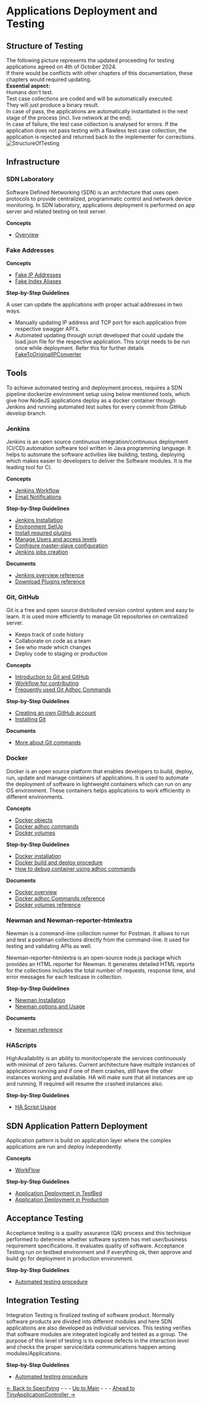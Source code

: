 # Applications Deployment and Testing  
## Structure of Testing  
The following picture represents the updated proceeding for testing applications agreed on 4th of October 2024.  
If there would be conflicts with other chapters of this documentation, these chapters would required updating.   
**Essential aspect:**  
Humans don't test.  
Test case collections are coded and will be automatically executed.  
They will just produce a binary result.  
In case of pass, the applications are automatically instantiated in the next stage of the process (incl. live network at the end).  
In case of failure, the test case collection is analysed for errors. If the application does not pass testing with a flawless test case collection, the application is rejected and returned back to the implementer for corrections.
![StructureOfTesting](./pictures/241004_StructureOfTesting.png)

## Infrastructure
### SDN Laboratory
Software Defined Networking (SDN) is an architecture that uses open protocols to provide centralized, programmatic control and network device monitoring. In SDN laboratory, applications deployment is performed on app server and related testing on test server.

**Concepts**
* [Overview](./Infrastructure/SdnLaboratory/Overview/OverviewandGeneralConcepts.md)

### Fake Addresses
**Concepts**
* [Fake IP Addresses](./Infrastructure/SdnLaboratory/FakeAddresses/IpAddresses.md)
* [Fake Index Aliases](./Infrastructure/SdnLaboratory/FakeAddresses/IndexAliases.md)

**Step-by-Step Guidelines**

A user can update the applications with proper actual addresses in two ways.
* Manually updating IP address and TCP port for each application from respective swagger API's.
* Automated updating through script developed that could update the load.json file for the respective application. This script needs to be run once while deployment. Refer this for further details [FakeToOriginalIPConverter](../../server/FakeToOriginalIPConverter/README.md)

## Tools
To achieve automated testing and deployment process, requires a SDN pipeline dockerize environment setup using below mentioned tools,   which give how NodeJS applications deploy as a docker container through Jenkins and running automated test suites for every commit from GitHub develop branch.
### Jenkins
Jenkins is an open source continuous integration/continuous deployment (CI/CD) automation software tool written in Java programming language. It helps to automate the software activities like building, testing, deploying which makes easier to developers to deliver the Software modules. It is the leading tool for CI.

**Concepts**
* [Jenkins Workflow](./Infrastructure/Tools/Jenkins/Jenkinsworkflow.md)
* [Email Notifications](./Infrastructure/Tools/Jenkins/EmailNotificationConfiguration.md)

**Step-by-Step Guidelines**
* [Jenkins Installation](./Infrastructure/Tools/Jenkins/JenkinsInstallation.md)
* [Environment SetUp](./Infrastructure/Tools/Jenkins/EnvironmentSetup.md)
* [Install required plugins](./Infrastructure/Tools/Jenkins/PluginInstallation.md)
* [Manage Users and access levels](./Infrastructure/Tools/Jenkins/ManageUsers.md)
* [Configure master-slave configuration](./Infrastructure/Tools/Jenkins/MasterSlaveConfiguration.md)
* [Jenkins jobs creation](./Infrastructure/Tools/Jenkins/JenkinsJobsAndSDNDeployment.md)

**Documents**
* [Jenkins overview reference](https://www.jenkins.io/doc/tutorials)
* [Download Plugins reference](https://updates.jenkins-ci.org/download/plugins/)

### Git, GitHub
Git is a free and open source distributed version control system and easy to learn. It is used more efficiently to manage Git repositories on centralized server. 
- Keeps track of code history
- Collaborate on code as a team
- See who made which changes
- Deploy code to staging or production

**Concepts**
* [Introduction to Git and GitHub](../PreparingSpecifying/Introduction2Git/Introduction2Git.md)
* [Workflow for contributing](../PreparingSpecifying/WorkflowForContributing/WorkflowForContributing.md)
* [Frequently used Git Adhoc Commands](./Infrastructure/Tools/Git/GitCommands.md)

**Step-by-Step Guidelines**
* [Creating an own GitHub account](../PreparingSpecifying/OwnGitHubAccount/OwnGitHubAccount.md)
* [Installing Git](../PreparingSpecifying/InstallingGit/InstallingGit.md)

 **Documents**
* [More about Git commands](https://docs.github.com/en/get-started/using-git/about-git ) 

### Docker
Docker is an open source platform that enables developers to build, deploy, run, update and manage containers of applications. It is used to automate the deployment of software in lightweight containers which can run on any OS environment. These containers helps applications to work efficiently in different environments.

**Concepts**
* [Docker objects](./Infrastructure/Tools/Docker/DockerIntroduction.md#docker-objects)
* [Docker adhoc commands](./Infrastructure/Tools/Docker/DockerUsefulCommands.md)
* [Docker volumes](./Infrastructure/Tools/Docker/DockerVolumes.md)

**Step-by-Step Guidelines**
* [Docker installation](./Infrastructure/Tools/Docker/Installation.md)
* [Docker build and deploy procedure](./Infrastructure/Tools/Docker/UtilizationInSDN.md)
* [How to debug container using adhoc commands](./Infrastructure/Tools/Docker/DebuggingContainer.md)

**Documents**
* [Docker overview](https://docs.docker.com/get-started/overview/ )
* [Docker adhoc Commands reference](https://docs.docker.com/engine/reference/commandline/docker/)
* [Docker volumes reference](https://docs.docker.com/storage/volumes/)
### Newman and Newman-reporter-htmlextra
Newman is a command-line collection runner for Postman. It allows to run and test a postman collections directly from the command-line. It used for testing and validating APIs as well.

Newman-reporter-htmlextra is an open-source node.js package which provides an HTML reporter for Newman. It generates detailed HTML reports for the collections includes the total number of requests, response time, and error messages for each testcase in collection. 

**Step-by-Step Guidelines**
* [Newman Installation](./Infrastructure/Tools/Newman/Newman.md#install-newman-and-newman-reporter-htmlextra)
* [Newman options and Usage](./Infrastructure/Tools/Newman/Newman.md#basic-options-and-usage)

**Documents**
* [Newman reference](https://learning.postman.com/docs/running-collections/using-newman-cli/newman-options/)

### HAScripts
HighAvailability is an ability to monitor/operate the services continuously with minimal of zero failures. Current architecture have multiple instances of applications running and if one of them crashes, still have the other instances working and available. HA will make sure that all instances are up and running, If required will resume the crashed instances also.

**Step-by-Step Guidelines**
* [HA Script Usage](./Infrastructure/Tools/Scripts/Scripts.md)

## SDN Application Pattern Deployment
 Application pattern is build on application layer where the complex applications are run and deploy independently.

**Concepts**
* [WorkFlow](./Infrastructure/SDNApplicationPatternDeployment/WorkFlow.md)

**Step-by-Step Guidelines**
* [Application Deployment in TestBed](./Infrastructure/SDNApplicationPatternDeployment/AppDeploymentInTestBed.md)
* [Application Deployment in Production](./Infrastructure/SDNApplicationPatternDeployment/AppDeploymentInProd.md)

## Acceptance Testing
Acceptance testing is a quality assurance (QA) process and this technique performed to determine whether software system has met user/business requirement specifications. It evaluates quality of software. Acceptance Testing run on testbed environment and if everything ok, then approve and  build go for deployment in production environment.

**Step-by-Step Guidelines**
* [Automated testing procedure](./AcceptanceTesting/Overview/pipelineconfiguration.md) 


## Integration Testing
Integration Testing is finalized testing of software product. Normally software products are divided into different modules and here SDN applications are also developed as individual services. This testing verifies that  software modules are integrated logically and tested as a group. The purpose of this level of testing is to expose defects in the interaction level and checks the proper service/data communications happen among modules/Applications.

**Step-by-Step Guidelines**
* [Automated testing procedure](./IntegrationTesting/Overview/pipelineconfiguration.md)

[<- Back to Specifying](../SpecifyingApplications/SpecifyingApplications.md) - - - [Up to Main](../Main.md) - - - [Ahead to TinyApplicationController ->](../TinyApplicationController/TinyApplicationController.md)
